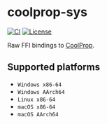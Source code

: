 ﻿# coolprop-sys

[![CI](https://github.com/portyanikhin/rfluids/actions/workflows/ci.yml/badge.svg)](https://github.com/portyanikhin/rfluids/actions/workflows/ci.yml)
[![License](https://img.shields.io/github/license/portyanikhin/rfluids)](https://github.com/portyanikhin/rfluids/blob/main/LICENSE)

Raw FFI bindings to [CoolProp](https://coolprop.github.io/CoolProp/).

## Supported platforms

- `Windows x86-64`
- `Windows AArch64`
- `Linux x86-64`
- `macOS x86-64`
- `macOS AArch64`
